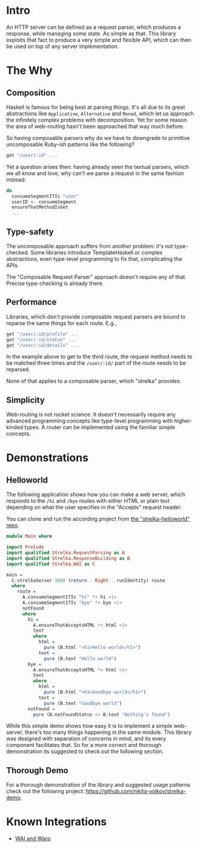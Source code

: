 # Intro

An HTTP server can be defined as a request parser, which produces a response,
while managing some state.
As simple as that.
This library exploits that fact to produce a very simple and flexible API,
which can then be used on top of any server implementation.

# The Why

## Composition

Haskell is famous for being best at parsing things. It's all due to its great abstractions like `Applicative`, `Alternative` and `Monad`, which let us approach the infinitely complex problems with decomposition. Yet for some reason the area of web-routing hasn't been approached that way much before.

So having composable parsers why do we have to downgrade to primitive uncomposable Ruby-ish patterns like the following?

```haskell
get "/user/:id" ...
```

Yet a question arises then: having already seen the textual parsers, which we all know and love, why can't we parse a request in the same fashion instead:

```haskell
do
  consumeSegmentIfIs "user"
  userID <- consumeSegment
  ensureThatMethodIsGet
  ...
```

## Type-safety

The uncomposable approach suffers from another problem: it's not type-checked.
Some libraries introduce TemplateHaskell or complex abstractions, even type-level programming to fix that, complicating the APIs.

The "Composable Request Parser" approach doesn't require any of that. Precise type-checking is already there.

## Performance

Libraries, which don't provide composable request parsers are bound to reparse the same things for each route. E.g.,

```haskell
get "/user/:id/profile" ...
get "/user/:id/status" ...
get "/user/:id/details" ...
```

In the example above to get to the third route, the request method needs to be matched three times and the `/user/:id/` part of the route needs to be reparsed.

None of that applies to a composable parser, which "strelka" provides.

## Simplicity

Web-routing is not rocket science. It doesn't necessarily require any advanced programming concepts like type-level programming with higher-kinded types. A router can be implemented using the familiar simple concepts.

# Demonstrations

## Helloworld

The following application shows how you can make a web server, which responds to the `/hi` and `/bye` routes with either HTML or plain text depending on what the user specifies in the "Accepts" request header.

You can clone and run the according project from [the "strelka-helloworld" repo](https://github.com/nikita-volkov/strelka-helloworld).

```haskell
module Main where

import Prelude
import qualified Strelka.RequestParsing as A
import qualified Strelka.ResponseBuilding as B
import qualified Strelka.WAI as C

main =
  C.strelkaServer 3000 (return . Right . runIdentity) route
  where
    route =
      A.consumeSegmentIfIs "hi" *> hi <|>
      A.consumeSegmentIfIs "bye" *> bye <|>
      notFound
      where
        hi =
          A.ensureThatAcceptsHTML *> html <|>
          text
          where
            html =
              pure (B.html "<h1>Hello world</h1>")
            text =
              pure (B.text "Hello world")
        bye =
          A.ensureThatAcceptsHTML *> html <|>
          text
          where
            html =
              pure (B.html "<h1>Goodbye world</h1>")
            text =
              pure (B.text "Goodbye world")
        notFound =
          pure (B.notFoundStatus <> B.text "Nothing's found")
```

While this simple demo shows how easy it is to implement a simple web-server, there's too many things happening in the same module. This library was designed with separation of concerns in mind, and its every component facilitates that. So for a more correct and thorough demonstration its suggested to check out the following section.

## Thorough Demo

For a thorough demonstration of the library and suggested usage patterns
check out the following project:
<https://github.com/nikita-volkov/strelka-demo>.

# Known Integrations

* [WAI and Warp](http://hackage.haskell.org/package/strelka-wai)

